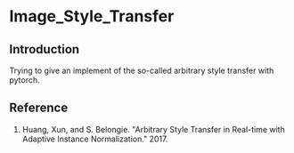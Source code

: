 # Image_Style_Transfer

## Introduction
Trying to give an implement of the so-called arbitrary style transfer with pytorch.

## Reference
1. Huang, Xun, and S. Belongie. "Arbitrary Style Transfer in Real-time with Adaptive Instance
Normalization." 2017.
